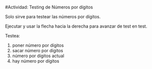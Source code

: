 #Actividad: Testing de Números por dígitos

Solo sirve para testear las números por dígitos.

Ejecutar y usar la flecha hacia la derecha para avanzar de test en test.

Testea: 
  1. poner número por dígitos
  2. sacar número por dígitos
  3. número por dígitos actual
  4. hay número por dígitos
